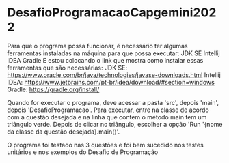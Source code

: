 # DesafioProgramacaoCapgemini2022
Para que o programa possa funcionar, é necessário ter algumas ferramentas instaladas na máquina para que possa executar: JDK SE Intellij IDEA Gradle E estou colocando o link que mostra como instalar essas ferramentas que são necessárias: JDK SE: https://www.oracle.com/br/java/technologies/javase-downloads.html Intellij IDEA: https://www.jetbrains.com/pt-br/idea/download/#section=windows Gradle: https://gradle.org/install/

Quando for executar o programa, deve acessar a pasta 'src', depois 'main', depois 'DesafioProgramacao'. Para executar, entre na classe de acordo com a questão desejada e na linha que contem o método main tem um triângulo verde. Depois de clicar no triângulo, escolher a opção 'Run '{nome da classe da questão desejada}.main()'.

O programa foi testado nas 3 questões e foi bem sucedido nos testes unitários e nos exemplos do Desafio de Programação

